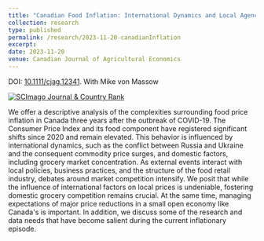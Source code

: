 ```yaml
---
title: "Canadian Food Inflation: International Dynamics and Local Agency"
collection: research
type: published
permalink: /research/2023-11-20-canadianInflation
excerpt:
date: 2023-11-20
venue: Canadian Journal of Agricultural Economics
---
```


DOI: [10.1111/cjag.12341](https://doi.org/10.1111/cjag.12341). With Mike von Massow

<a href="https://www.scimagojr.com/journalsearch.php?q=65131&amp;tip=sid&amp;exact=no" title="SCImago Journal &amp; Country Rank"><img border="0" src="https://www.scimagojr.com/journal_img.php?id=65131" alt="SCImago Journal &amp; Country Rank"  /></a>

We offer a descriptive analysis of the complexities surrounding food price inflation in Canada three years after the outbreak of COVID-19. The Consumer Price Index and its food component have registered significant shifts since 2020 and remain elevated. This behavior is influenced by international dynamics, such as the conflict between Russia and Ukraine and the consequent commodity price surges, and domestic factors, including grocery market concentration. As external events interact with local policies, business practices, and the structure of the food retail industry, debates around market competition intensify. We posit that while the influence of international factors on local prices is undeniable, fostering domestic grocery competition remains crucial. At the same time, managing expectations of major price reductions in a small open economy like Canada's is important. In addition, we discuss some of the research and data needs that have become salient during the current inflationary episode.

